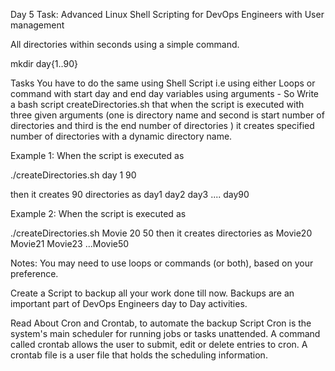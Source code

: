 Day 5 Task: Advanced Linux Shell Scripting for DevOps Engineers with User management

All directories within seconds using a simple command.

 mkdir day{1..90}

Tasks
You have to do the same using Shell Script i.e using either Loops or command with start day and end day variables using arguments -
So Write a bash script createDirectories.sh that when the script is executed with three given arguments (one is directory name and second is start number of directories and third is the end number of directories ) it creates specified number of directories with a dynamic directory name.

Example 1: When the script is executed as

./createDirectories.sh day 1 90

then it creates 90 directories as day1 day2 day3 .... day90

Example 2: When the script is executed as

./createDirectories.sh Movie 20 50 then it creates directories as Movie20 Movie21 Movie23 ...Movie50

Notes: You may need to use loops or commands (or both), based on your preference.

Create a Script to backup all your work done till now.
Backups are an important part of DevOps Engineers day to Day activities.


Read About Cron and Crontab, to automate the backup Script
Cron is the system's main scheduler for running jobs or tasks unattended. 
A command called crontab allows the user to submit, edit or delete entries to cron. A crontab file is a user file that holds the scheduling information.
